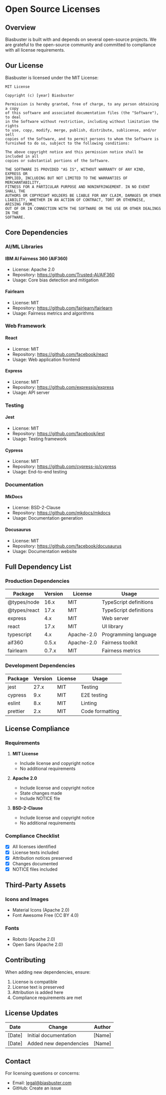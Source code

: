 # Open Source Licenses

## Overview

Biasbuster is built with and depends on several open-source projects. We are grateful to the open-source community and committed to compliance with all license requirements.

## Our License

Biasbuster is licensed under the MIT License:

```
MIT License

Copyright (c) [year] Biasbuster

Permission is hereby granted, free of charge, to any person obtaining a copy
of this software and associated documentation files (the "Software"), to deal
in the Software without restriction, including without limitation the rights
to use, copy, modify, merge, publish, distribute, sublicense, and/or sell
copies of the Software, and to permit persons to whom the Software is
furnished to do so, subject to the following conditions:

The above copyright notice and this permission notice shall be included in all
copies or substantial portions of the Software.

THE SOFTWARE IS PROVIDED "AS IS", WITHOUT WARRANTY OF ANY KIND, EXPRESS OR
IMPLIED, INCLUDING BUT NOT LIMITED TO THE WARRANTIES OF MERCHANTABILITY,
FITNESS FOR A PARTICULAR PURPOSE AND NONINFRINGEMENT. IN NO EVENT SHALL THE
AUTHORS OR COPYRIGHT HOLDERS BE LIABLE FOR ANY CLAIM, DAMAGES OR OTHER
LIABILITY, WHETHER IN AN ACTION OF CONTRACT, TORT OR OTHERWISE, ARISING FROM,
OUT OF OR IN CONNECTION WITH THE SOFTWARE OR THE USE OR OTHER DEALINGS IN THE
SOFTWARE.
```

## Core Dependencies

### AI/ML Libraries

#### IBM AI Fairness 360 (AIF360)
- License: Apache 2.0
- Repository: https://github.com/Trusted-AI/AIF360
- Usage: Core bias detection and mitigation

#### Fairlearn
- License: MIT
- Repository: https://github.com/fairlearn/fairlearn
- Usage: Fairness metrics and algorithms

### Web Framework

#### React
- License: MIT
- Repository: https://github.com/facebook/react
- Usage: Web application frontend

#### Express
- License: MIT
- Repository: https://github.com/expressjs/express
- Usage: API server

### Testing

#### Jest
- License: MIT
- Repository: https://github.com/facebook/jest
- Usage: Testing framework

#### Cypress
- License: MIT
- Repository: https://github.com/cypress-io/cypress
- Usage: End-to-end testing

### Documentation

#### MkDocs
- License: BSD-2-Clause
- Repository: https://github.com/mkdocs/mkdocs
- Usage: Documentation generation

#### Docusaurus
- License: MIT
- Repository: https://github.com/facebook/docusaurus
- Usage: Documentation website

## Full Dependency List

### Production Dependencies

| Package | Version | License | Usage |
|---------|---------|---------|--------|
| @types/node | 16.x | MIT | TypeScript definitions |
| @types/react | 17.x | MIT | TypeScript definitions |
| express | 4.x | MIT | Web server |
| react | 17.x | MIT | UI library |
| typescript | 4.x | Apache-2.0 | Programming language |
| aif360 | 0.5.x | Apache-2.0 | Fairness toolkit |
| fairlearn | 0.7.x | MIT | Fairness metrics |

### Development Dependencies

| Package | Version | License | Usage |
|---------|---------|---------|--------|
| jest | 27.x | MIT | Testing |
| cypress | 9.x | MIT | E2E testing |
| eslint | 8.x | MIT | Linting |
| prettier | 2.x | MIT | Code formatting |

## License Compliance

### Requirements

1. **MIT License**
   - Include license and copyright notice
   - No additional requirements

2. **Apache 2.0**
   - Include license and copyright notice
   - State changes made
   - Include NOTICE file

3. **BSD-2-Clause**
   - Include license and copyright notice
   - No additional requirements

### Compliance Checklist

- [x] All licenses identified
- [x] License texts included
- [x] Attribution notices preserved
- [x] Changes documented
- [x] NOTICE files included

## Third-Party Assets

### Icons and Images
- Material Icons (Apache 2.0)
- Font Awesome Free (CC BY 4.0)

### Fonts
- Roboto (Apache 2.0)
- Open Sans (Apache 2.0)

## Contributing

When adding new dependencies, ensure:
1. License is compatible
2. License text is preserved
3. Attribution is added here
4. Compliance requirements are met

## License Updates

| Date | Change | Author |
|------|--------|--------|
| [Date] | Initial documentation | [Name] |
| [Date] | Added new dependencies | [Name] |

## Contact

For licensing questions or concerns:
- Email: legal@biasbuster.com
- GitHub: Create an issue
